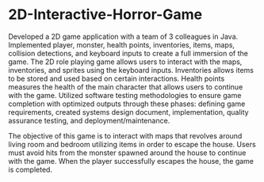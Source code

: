 # 2D-Interactive-Horror-Game
Developed a 2D game application with a team of 3 colleagues in Java. Implemented player, monster, health points, inventories, items, maps, collision detections, and keyboard inputs to create a full immersion of the game. The 2D role playing game allows users to interact with the maps, inventories, and sprites using the keyboard inputs. Inventories allows items to be stored and used based on certain interactions. Health points measures the health of the main character that allows users to continue with the game. Utilized software testing methodologies to ensure game completion with optimized outputs through these phases: defining game requirements, created systems design document, implementation, quality assurance testing, and deployment/maintenance.   

The objective of this game is to interact with maps that revolves around living room and bedroom utilizing items in order to escape the house. Users must avoid hits from the monster spawned around the house to continue with the game. When the player successfully escapes the house, the game is completed. 
